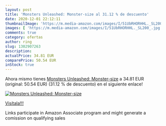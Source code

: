 ```yaml
---
layout: post
title: 'Monsters Unleashed: Monster-size al 31.12 % de descuento'
date: 2020-12-01 22:12:11
thumbnailImage: 'https://m.media-amazon.com/images/I/51UbRHORHHL._SL200_.jpg'
images: [ 'https://m.media-amazon.com/images/I/51UbRHORHHL._SL200_.jpg' ]
comments: true
category: ofertas
author: ring
slug: 1302907263
description:
actualPrice: 34.81 EUR
comparePrice: 50.54 EUR
inStock: true
---
```


Ahora mismo tienes [Monsters Unleashed: Monster-size](https://www.amazon.es/dp/1302907263/?tag=tolees-21) a 34.81 EUR (original: 50.54 EUR) (31.12 %  de descuento) en el siguiente enlace!

[![Monsters Unleashed: Monster-size](https://m.media-amazon.com/images/I/51UbRHORHHL._SL200_.jpg)](https://www.amazon.es/dp/1302907263/?tag=tolees-21)

[Visítala!!!](https://www.amazon.es/dp/1302907263/?tag=tolees-21)

Links participate in Amazon Associate program and might generate a comission on qualifying sales
